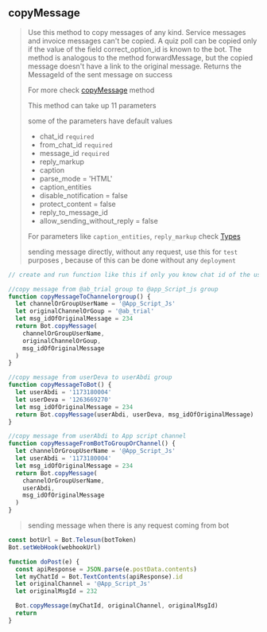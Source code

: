 ## copyMessage

> Use this method to copy messages of any kind. Service messages and invoice messages can't be copied. A quiz poll can be copied only if the value of the field correct_option_id is known to the bot. The method is analogous to the method forwardMessage, but the copied message doesn't have a link to the original message. Returns the MessageId of the sent message on success
>
> For more check [copyMessage](https://core.telegram.org/bots/api#copymessage) method
>
> This method can take up 11 parameters
>
> some of the parameters have default values
>
> - chat_id `required`
> - from_chat_id `required`
> - message_id `required`
> - reply_markup
> - caption
> - parse_mode = 'HTML'
> - caption_entities
> - disable_notification = false
> - protect_content = false
> - reply_to_message_id
> - allow_sending_without_reply = false
>
> For parameters like `caption_entities`, `reply_markup` check [Types]()
>
> sending message directly, without any request, use this for `test` purposes , because of this can be done without any `deployment`

```js
// create and run function like this if only you know chat id of the user

//copy message from @ab_trial group to @app_Script_js group
function copyMessageToChannelorgroup() {
  let channelOrGroupUserName = '@App_Script_Js'
  let originalChannelOrGoup = '@ab_trial'
  let msg_idOfOriginalMessage = 234
  return Bot.copyMessage(
    channelOrGroupUserName,
    originalChannelOrGoup,
    msg_idOfOriginalMessage
  )
}

//copy message from userDeva to userAbdi group
function copyMessageToBot() {
  let userAbdi = '1173180004'
  let userDeva = '1263669270'
  let msg_idOfOriginalMessage = 234
  return Bot.copyMessage(userAbdi, userDeva, msg_idOfOriginalMessage)
}

//copy message from userAbdi to App script channel
function copyMessageFromBotToGroupOrChannel() {
  let channelOrGroupUserName = '@App_Script_Js'
  let userAbdi = '1173180004'
  let msg_idOfOriginalMessage = 234
  return Bot.copyMessage(
    channelOrGroupUserName,
    userAbdi,
    msg_idOfOriginalMessage
  )
}
```

> sending message when there is any request coming from bot

```js
const botUrl = Bot.Telesun(botToken)
Bot.setWebHook(webhookUrl)

function doPost(e) {
  const apiResponse = JSON.parse(e.postData.contents)
  let myChatId = Bot.TextContents(apiResponse).id
  let originalChannel = '@App_Script_Js'
  let originalMsgId = 232

  Bot.copyMessage(myChatId, originalChannel, originalMsgId)
  return
}
```
